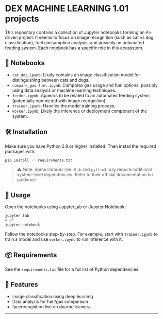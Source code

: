 
# DEX MACHINE LEARNING 1.01 projects

This repository contains a collection of Jupyter notebooks forming an AI-driven project. It seems to focus on image recognition (such as cat vs dog classification), fuel consumption analysis, and possibly an automated feeding system. Each notebook has a specific role in this ecosystem.

## 📁 Notebooks

- `cat_dog.ipynb`: Likely contains an image classification model for distinguishing between cats and dogs.
- `compare_gas-fuel.ipynb`: Compares gas usage and fuel options, possibly using data analysis or machine learning techniques.
- `feeder.ipynb`: Appears to be related to an automated feeding system (potentially connected with image recognition).
- `trainer.ipynb`: Handles the model training process.
- `worker.ipynb`: Likely the inference or deployment component of the system.

## 🛠 Installation

Make sure you have Python 3.8 or higher installed. Then install the required packages with:

```bash
pip install -r requirements.txt
```

> ⚠️ Note: Some libraries like `dlib` and `pyttsx3` may require additional system-level dependencies. Refer to their official documentation for guidance.

## 🚀 Usage

Open the notebooks using JupyterLab or Jupyter Notebook:

```bash
jupyter lab
# or
jupyter notebook
```

Follow the notebooks step-by-step. For example, start with `trainer.ipynb` to train a model and use `worker.ipynb` to run inference with it.

## 📦 Requirements

See the `requirements.txt` file for a full list of Python dependencies.

## 🤖 Features

- Image classification using deep learning
- Data analysis for fuel/gas comparison
- facerecognition live on doorbellcamera

---

